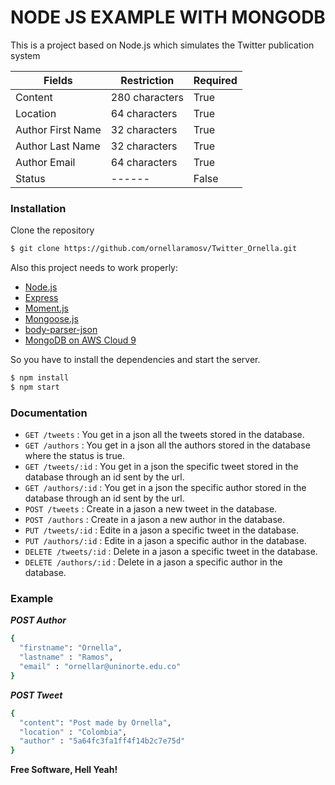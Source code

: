 # NODE JS EXAMPLE WITH MONGODB

This is a project based on Node.js which simulates the Twitter publication system

| Fields | Restriction | Required |
| ------ | ------ | ------ |
| Content | 280 characters | True |
| Location | 64 characters | True |
| Author First Name | 32 characters | True |
| Author Last Name | 32 characters | True |
| Author Email| 64 characters | True |
| Status| ------ | False |

### Installation

Clone the repository
```sh
$ git clone https://github.com/ornellaramosv/Twitter_Ornella.git
```
Also this project  needs to work properly:
* [Node.js](https://nodejs.org/)
* [Express](http://expressjs.com/) 
* [Moment.js](https://momentjs.com/) 
* [Mongoose.js](https://mongoosejs.com/) 
* [body-parser-json](https://www.npmjs.com/package/body-parser-json)
* [MongoDB on AWS Cloud 9](https://github.com/nax3t/aws-cloud9-instructions#mongodb-instructions)

So you have to install the dependencies and start the server.

```sh
$ npm install
$ npm start
```

### Documentation

* `GET /tweets` : You get in a json all the tweets stored in the database.
* `GET /authors` : You get in a json all the authors stored in the database where the status is true.
* `GET /tweets/:id` : You get in a json the specific tweet stored in the database through an id sent by the url.
* `GET /authors/:id` : You get in a json the specific author stored in the database through an id sent by the url.
* `POST /tweets` : Create in a jason a new tweet in the database.
* `POST /authors` : Create in a jason a new author in the database.
* `PUT /tweets/:id` : Edite in a jason a specific tweet in the database.
* `PUT /authors/:id` : Edite in a jason a specific author in the database.
* `DELETE /tweets/:id` : Delete in a jason a specific tweet in the database.
* `DELETE /authors/:id` : Delete in a jason a specific author in the database.

### Example
***POST Author***
```sh
{
  "firstname": "Ornella",
  "lastname" : "Ramos",
  "email" : "ornellar@uninorte.edu.co"
}
````

***POST Tweet***
```sh
{
  "content": "Post made by Ornella",
  "location" : "Colombia",
  "author" : "5a64fc3fa1ff4f14b2c7e75d"
}
````

**Free Software, Hell Yeah!**

